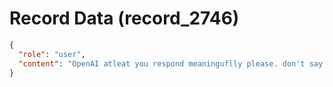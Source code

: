 # Record Data (record_2746)

```json
{
  "role": "user",
  "content": "OpenAI atleat you respond meaninguflly please. don't say llm response i just truncated the response from the jsonl file and i a talking to you using a script to save tokens "
}
```

